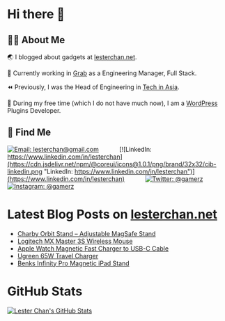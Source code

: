 # Hi there 👋

## 👨‍💻 About Me

🌏 I blogged about gadgets at [lesterchan.net](https://lesterchan.net).

🥞 Currently working in [Grab](https://grab.com) as a Engineering Manager, Full Stack.

⏪ Previously, I was the Head of Engineering in [Tech in Asia](https://www.techinasia.com).

🔌 During my free time (which I do not have much now), I am a [WordPress](https://wordpress.org) Plugins Developer.

## 🔎 Find Me

[![Email: lesterchan@gmail.com](https://cdn.jsdelivr.net/npm/@coreui/icons@1.0.1/png/brand/32x32/cib-gmail.png "Email: lesterchan@gmail.com")](mailto:lesterchan@gmail.com)
&nbsp;&nbsp;&nbsp;&nbsp;&nbsp;&nbsp;&nbsp;&nbsp;&nbsp;&nbsp;
[![LinkedIn: https://www.linkedin.com/in/lesterchan](https://cdn.jsdelivr.net/npm/@coreui/icons@1.0.1/png/brand/32x32/cib-linkedin.png "LinkedIn: https://www.linkedin.com/in/lesterchan")](https://www.linkedin.com/in/lesterchan)
&nbsp;&nbsp;&nbsp;&nbsp;&nbsp;&nbsp;&nbsp;&nbsp;&nbsp;&nbsp;
[![Twitter: @gamerz](https://cdn.jsdelivr.net/npm/@coreui/icons@1.0.1/png/brand/32x32/cib-twitter.png "Twitter: @gamerz")](https://twitter.com/gamerz)
&nbsp;&nbsp;&nbsp;&nbsp;&nbsp;&nbsp;&nbsp;&nbsp;&nbsp;&nbsp;
[![Instagram: @gamerz](https://cdn.jsdelivr.net/npm/@coreui/icons@1.0.1/png/brand/32x32/cib-instagram.png "Instagram: @gamerz")](https://instagram.com/gamerz)

# Latest Blog Posts on [lesterchan.net](https://lesterchan.net)

<!-- BLOG-POST-LIST:START -->
- [Charby Orbit Stand – Adjustable MagSafe Stand](https://lesterchan.net/blog/2022/11/28/charby-orbit-stand-adjustable-magsafe-stand/)
- [Logitech MX Master 3S Wireless Mouse](https://lesterchan.net/blog/2022/11/24/logitech-mx-master-3s-wireless-mouse/)
- [Apple Watch Magnetic Fast Charger to USB-C Cable](https://lesterchan.net/blog/2022/11/21/apple-watch-magnetic-fast-charger-to-usb-c-cable/)
- [Ugreen 65W Travel Charger](https://lesterchan.net/blog/2022/11/14/ugreen-65w-travel-charger/)
- [Benks Infinity Pro Magnetic iPad Stand](https://lesterchan.net/blog/2022/11/07/benks-infinity-pro-magnetic-ipad-stand/)
<!-- BLOG-POST-LIST:END -->

# GitHub Stats

[![Lester Chan's GitHub Stats](https://github-readme-stats.vercel.app/api?username=lesterchan&show_icons=true&private=true&include_all_commits=true "Lester Chan's GitHub Stats")](https://github.com/lesterchan)
